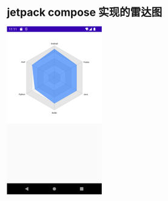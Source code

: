 # jetpack compose 实现的雷达图

<img src="./screenshot/Screenshot_20220315_111143.png" width = "250"  alt="" align=center />

